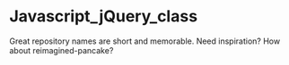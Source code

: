 # Javascript_jQuery_class
Great repository names are short and memorable. Need inspiration? How about reimagined-pancake?
